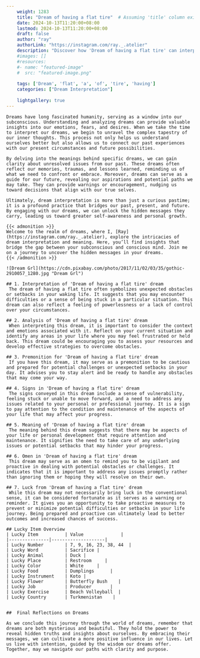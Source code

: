```yaml
---
    weight: 1283
    title: "Dream of having a flat tire"  # Assuming 'title' column exists
    date: 2024-10-13T11:20:00+08:00
    lastmod: 2024-10-13T11:20:00+08:00
    draft: false
    author: "ray"
    authorLink: "https://instagram.com/ray._.atelier"
    description: "Discover how 'Dream of having a flat tire' can interpret your future and uncover its significant meanings in your life."
    #images: []
    #resources:
    #- name: "featured-image"
    #  src: "featured-image.png"
    
    tags: ['Dream', 'flat', 'a', 'of', 'tire', 'having']
    categories: ["Dream Interpretation"]
    
    lightgallery: true
---
```

    
    Dreams have long fascinated humanity, serving as a window into our subconscious. Understanding and analyzing dreams can provide valuable insights into our emotions, fears, and desires. When we take the time to interpret our dreams, we begin to unravel the complex tapestry of our inner thoughts. This process not only helps us understand ourselves better but also allows us to connect our past experiences with our present circumstances and future possibilities.
    
    By delving into the meanings behind specific dreams, we can gain clarity about unresolved issues from our past. These dreams often reflect our memories, traumas, and lessons learned, reminding us of what we need to confront or embrace. Moreover, dreams can serve as a guide for our future, revealing our aspirations and potential paths we may take. They can provide warnings or encouragement, nudging us toward decisions that align with our true selves.
    
    Ultimately, dream interpretation is more than just a curious pastime; it is a profound practice that bridges our past, present, and future. By engaging with our dreams, we can unlock the hidden messages they carry, leading us toward greater self-awareness and personal growth.
    
    {{< admonition >}}
    Welcome to the realm of dreams, where I, [Ray](https://instagram.com/ray._.atelier), explore the intricacies of dream interpretation and meaning. Here, you’ll find insights that bridge the gap between your subconscious and conscious mind. Join me on a journey to uncover the hidden messages in your dreams.
    {{< /admonition >}}
    
    ![Dream Grl](https://cdn.pixabay.com/photo/2017/11/02/03/35/gothic-2910057_1280.jpg "Dream Grl")
    
    ## 1. Interpretation of 'Dream of having a flat tire' dream
     The dream of having a flat tire often symbolizes unexpected obstacles or setbacks in your waking life. It suggests that you may encounter difficulties or a sense of being stuck in a particular situation. This dream can also reflect a feeling of powerlessness or a lack of control over your circumstances.
    
    ## 2. Analysis of 'Dream of having a flat tire' dream
     When interpreting this dream, it is important to consider the context and emotions associated with it. Reflect on your current situation and identify any areas in your life where you may feel frustrated or held back. This dream could be encouraging you to assess your resources and develop effective strategies to overcome obstacles.
    
    ## 3. Premonition for 'Dream of having a flat tire' dream
     If you have this dream, it may serve as a premonition to be cautious and prepared for potential challenges or unexpected setbacks in your day. It advises you to stay alert and be ready to handle any obstacles that may come your way.
    
    ## 4. Signs in 'Dream of having a flat tire' dream
     The signs conveyed in this dream include a sense of vulnerability, feeling stuck or unable to move forward, and a need to address any issues related to your personal or professional journey. It is a sign to pay attention to the condition and maintenance of the aspects of your life that may affect your progress.
    
    ## 5. Meaning of 'Dream of having a flat tire' dream
     The meaning behind this dream suggests that there may be aspects of your life or personal development that require attention and maintenance. It signifies the need to take care of any underlying issues or potential setbacks that may hinder your progress.
    
    ## 6. Omen in 'Dream of having a flat tire' dream
     This dream may serve as an omen to remind you to be vigilant and proactive in dealing with potential obstacles or challenges. It indicates that it is important to address any issues promptly rather than ignoring them or hoping they will resolve on their own.
    
    ## 7. Luck from 'Dream of having a flat tire' dream
     While this dream may not necessarily bring luck in the conventional sense, it can be considered fortunate as it serves as a warning or reminder. It gives you an opportunity to take proactive measures to prevent or minimize potential difficulties or setbacks in your life journey. Being prepared and proactive can ultimately lead to better outcomes and increased chances of success.
    
    ## Lucky Item Overview
    | Lucky Item          | Value              |
    |---------------|--------------------|
    | Lucky Number        | 7, 9, 16, 23, 38, 44  |
    | Lucky Word          | Sacrifice |
    | Lucky Animal        | Duck |
    | Lucky Place         | Restroom     |
    | Lucky Color         | White     |
    | Lucky Food          | Dumplings      |
    | Lucky Instrument    | Koto |
    | Lucky Flower        | Butterfly Bush    |
    | Lucky Job           | Producer       |
    | Lucky Exercise      | Beach Volleyball  |
    | Lucky Country       | Turkmenistan    |
    
    
    ##  Final Reflections on Dreams
    
    As we conclude this journey through the world of dreams, remember that dreams are both mysterious and beautiful. They hold the power to reveal hidden truths and insights about ourselves. By embracing their messages, we can cultivate a more positive influence in our lives. Let us live with intention, guided by the wisdom our dreams offer. Together, may we navigate our paths with clarity and purpose.
    